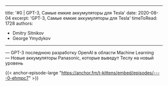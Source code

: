 
---
title: '#0 | GPT-3, Самые емкие аккумуляторы для Tesla'
date: 2020-08-04
excerpt: 'GPT-3, Самые емкие аккумуляторы для Tesla'
timeToRead: 1728
authors:
  - Dmitry Sitnikov
  - George Ymydykov
---

— GPT-3 последнюю разработку OpenAI в области Machine Learning <br/>
— Новые аккумуляторы Panasonic, которые выведут Теслу на новый уровень 

{{< anchor-episode-large "https://anchor.fm/t-kittens/embed/episodes/----0-ehmpc7" >}}
